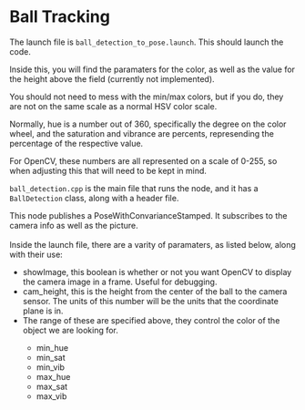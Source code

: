 <h1>Ball Tracking</h1>
The launch file is <code>ball_detection_to_pose.launch</code>. This should launch the code. 


Inside this, you will find the paramaters for the color, as well as the value for the height above the field (currently not implemented).

You should not need to mess with the min/max colors, but if you do, they are not on the same scale as a normal HSV color scale. 

Normally, hue is a number out of 360, specifically the degree on the color wheel, and the saturation and vibrance are percents, represending the percentage of the respective value. 

For OpenCV, these numbers are all represented on a scale of 0-255, so when adjusting this that will need to be kept in mind.

<code>ball_detection.cpp</code> is the main file that runs the node, and it has a <code>BallDetection</code> class, along with a header file.

This node publishes a PoseWithConvarianceStamped. It subscribes to the camera info as well as the picture. 
<br><br>
Inside the launch file, there are a varity of paramaters, as listed below, along with their use:
<ul>
    <li>showImage, this boolean is whether or not you want OpenCV to display the camera image in a frame. Useful for debugging. </li>
    <li>cam_height, this is the height from the center of the ball to the camera sensor. The units of this number will be the units that the coordinate plane is in.</li>
    <li>The range of these are specified above, they control the color of the object we are looking for.</li>
    <ul>
        <li>min_hue</li>
        <li>min_sat</li>
        <li>min_vib</li>
        <li>max_hue</li>
        <li>max_sat</li>
        <li>max_vib</li>
    </ul>
</ul>
